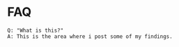 # FAQ 
~~~~~~~~~~~~~~~~~~~~~~~~~~~~~~~~~~~~~~~~~~~~~~~~~~~~~~~~~~~~~~~~~~~~~~~~~~~
Q: "What is this?"
A: This is the area where i post some of my findings.
~~~~~~~~~~~~~~~~~~~~~~~~~~~~~~~~~~~~~~~~~~~~~~~~~~~~~~~~~~~~~~~~~~~~~~~~~~~
